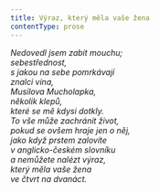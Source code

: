 ```yaml
---
title: Výraz, který měla vaše žena
contentType: prose
---
```


_Nedovedl jsem zabít mouchu;  
sebestřednost,  
s jakou na sebe pomrkávají  
znalci vína,  
Musilova Mucholapka,  
několik klepů,  
které se mě kdysi dotkly.  
To vše může zachránit život,  
pokud se ovšem hraje jen o něj,  
jako když prstem zalovíte  
v anglicko-českém slovníku  
a nemůžete nalézt výraz,  
který měla vaše žena  
ve čtvrt na dvanáct._
